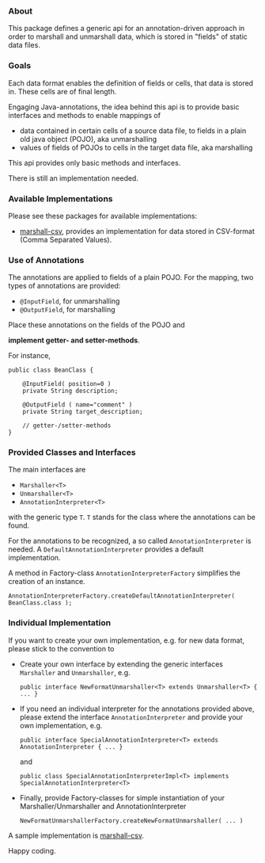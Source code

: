 ### About

This package defines a generic api for an annotation-driven approach in order to marshall and unmarshall data, which is stored in "fields" of static data files.

### Goals

Each data format enables the definition of fields or cells, that data is stored in. These cells are of final length. 

Engaging Java-annotations, the idea behind this api is to provide basic interfaces and methods to enable mappings of 

* data contained in certain cells of a source data file, to fields in a plain old java object (POJO), aka unmarshalling
* values of fields of POJOs to cells in the target data file, aka marshalling

This api provides only basic methods and interfaces.

There is still an implementation needed. 

### Available Implementations

Please see these packages for available implementations:

* [marshall-csv](https://github.com/mazlo/marshall-csv), provides an implementation for data stored in CSV-format (Comma Separated Values).

### Use of Annotations

The annotations are applied to fields of a plain POJO. For the mapping, two types of annotations are provided:

* `@InputField`, for unmarshalling
* `@OutputField`, for marshalling

Place these annotations on the fields of the POJO and

**implement getter- and setter-methods**. 

For instance,

    public class BeanClass {
    
        @InputField( position=0 )
        private String description;
        
        @OutputField ( name="comment" )
        private String target_description;
        
        // getter-/setter-methods
    }

### Provided Classes and Interfaces

The main interfaces are

* `Marshaller<T>`
* `Unmarshaller<T>`
* `AnnotationInterpreter<T>`

with the generic type `T`. `T` stands for the class where the annotations can be found.

For the annotations to be recognized, a so called `AnnotationInterpreter` is needed. A `DefaultAnnotationInterpreter` provides a default implementation.

A method in Factory-class `AnnotationInterpreterFactory` simplifies the creation of an instance.

    AnnotationInterpreterFactory.createDefaultAnnotationInterpreter( BeanClass.class );

### Individual Implementation

If you want to create your own implementation, e.g. for new data format, please stick to the convention to 

* Create your own interface by extending the generic interfaces `Marshaller` and `Unmarshaller`, e.g.

    `public interface NewFormatUnmarshaller<T> extends Unmarshaller<T> { ... }`

* If you need an individual interpreter for the annotations provided above, please extend the interface `AnnotationInterpreter` and provide your own implementation, e.g.

    `public interface SpecialAnnotationInterpreter<T> extends AnnotationInterpreter { ... }`
    
    and 
    
    `public class SpecialAnnotationInterpreterImpl<T> implements SpecialAnnotationInterpreter<T>`

* Finally, provide Factory-classes for simple instantiation of your Marshaller/Unmarshaller and AnnotationInterpreter

    `NewFormatUnmarshallerFactory.createNewFormatUnmarshaller( ... )`

A sample implementation is [marshall-csv](https://github.com/mazlo/marshall-csv).

Happy coding.
